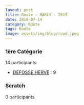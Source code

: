```yaml
---
layout: post
title: Route - MARLY - 2019
date: 2019-07-14
category: Route
tags: Route
image: assets/img/blog/road.jpeg
---
```


### 1ère Catégorie
14 participants
- [DEFOSSE HERVE](https://teamspecializedlille.cc/coureurs/defosseherve) : 9

### Scratch
0 participants
